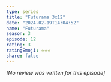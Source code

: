 ```yaml
---
type: series
title: "Futurama 3x12"
date: "2024-02-19T14:04:52"
name: "Futurama"
season: 3
episode: 12
rating: 3
ratingEmoji: ⭐️⭐️⭐️
share: false
---
```


_[No review was written for this episode]_
